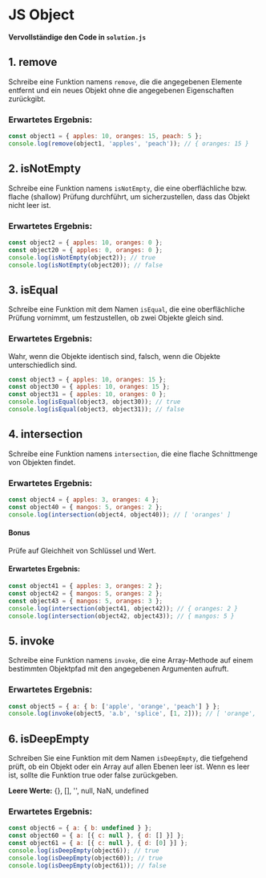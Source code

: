 # JS Object

**Vervollständige den Code in `solution.js`**

## 1. remove

Schreibe eine Funktion namens `remove`, die die angegebenen Elemente entfernt und ein neues Objekt ohne die angegebenen Eigenschaften zurückgibt.

### Erwartetes Ergebnis:

```javascript
const object1 = { apples: 10, oranges: 15, peach: 5 };
console.log(remove(object1, 'apples', 'peach')); // { oranges: 15 }
```

## 2. isNotEmpty

Schreibe eine Funktion namens `isNotEmpty`, die eine oberflächliche bzw. flache (shallow) Prüfung durchführt, um sicherzustellen, dass das Objekt nicht leer ist.

### Erwartetes Ergebnis:

```javascript
const object2 = { apples: 10, oranges: 0 };
const object20 = { apples: 0, oranges: 0 };
console.log(isNotEmpty(object2)); // true
console.log(isNotEmpty(object20)); // false
```

## 3. isEqual

Schreibe eine Funktion mit dem Namen `isEqual`, die eine oberflächliche Prüfung vornimmt, um festzustellen, ob zwei Objekte gleich sind.

### Erwartetes Ergebnis:

Wahr, wenn die Objekte identisch sind, falsch, wenn die Objekte unterschiedlich sind.

```javascript
const object3 = { apples: 10, oranges: 15 };
const object30 = { apples: 10, oranges: 15 };
const object31 = { apples: 10, oranges: 0 };
console.log(isEqual(object3, object30)); // true
console.log(isEqual(object3, object31)); // false
```

## 4. intersection

Schreibe eine Funktion namens `intersection`, die eine flache Schnittmenge von Objekten findet.

### Erwartetes Ergebnis:

```javascript
const object4 = { apples: 3, oranges: 4 };
const object40 = { mangos: 5, oranges: 2 };
console.log(intersection(object4, object40)); // [ 'oranges' ]
```

#### Bonus

Prüfe auf Gleichheit von Schlüssel und Wert.

#### Erwartetes Ergebnis:

```javascript
const object41 = { apples: 3, oranges: 2 };
const object42 = { mangos: 5, oranges: 2 };
const object43 = { mangos: 5, oranges: 3 };
console.log(intersection(object41, object42)); // { oranges: 2 }
console.log(intersection(object42, object43)); // { mangos: 5 }
```

## 5. invoke

Schreibe eine Funktion namens `invoke`, die eine Array-Methode auf einem bestimmten Objektpfad mit den angegebenen Argumenten aufruft.

### Erwartetes Ergebnis:

```javascript
const object5 = { a: { b: ['apple', 'orange', 'peach'] } };
console.log(invoke(object5, 'a.b', 'splice', [1, 2])); // [ 'orange', 'peach' ]
```

## 6. isDeepEmpty

Schreiben Sie eine Funktion mit dem Namen `isDeepEmpty`, die tiefgehend prüft, ob ein Objekt oder ein Array auf allen Ebenen leer ist. Wenn es leer ist, sollte die Funktion true oder false zurückgeben.

**Leere Werte:** {}, [], '', null, NaN, undefined

### Erwartetes Ergebnis:

```javascript
const object6 = { a: { b: undefined } };
const object60 = { a: [{ c: null }, { d: [] }] };
const object61 = { a: [{ c: null }, { d: [0] }] };
console.log(isDeepEmpty(object6)); // true
console.log(isDeepEmpty(object60)); // true
console.log(isDeepEmpty(object61)); // false
```
